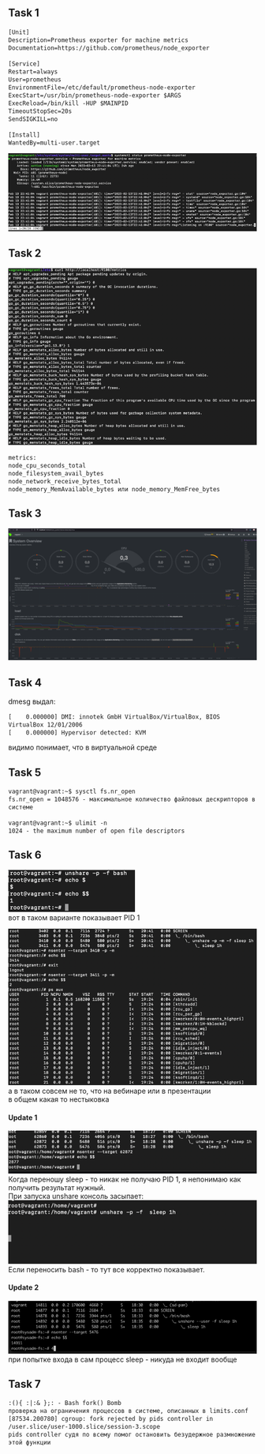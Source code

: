 ## Task 1
```
[Unit]
Description=Prometheus exporter for machine metrics
Documentation=https://github.com/prometheus/node_exporter

[Service]
Restart=always
User=prometheus
EnvironmentFile=/etc/default/prometheus-node-exporter
ExecStart=/usr/bin/prometheus-node-exporter $ARGS
ExecReload=/bin/kill -HUP $MAINPID
TimeoutStopSec=20s
SendSIGKILL=no

[Install]
WantedBy=multi-user.target
```
![img_12.png](img_12.png)

## Task 2
![img_11.png](img_11.png)
```commandline
metrics:
node_cpu_seconds_total 
node_filesystem_avail_bytes
node_network_receive_bytes_total
node_memory_MemAvailable_bytes или node_memory_MemFree_bytes
```
## Task 3

![img_9.png](img_9.png)

## Task 4
dmesg выдал:
```
[    0.000000] DMI: innotek GmbH VirtualBox/VirtualBox, BIOS VirtualBox 12/01/2006
[    0.000000] Hypervisor detected: KVM
```
видимо понимает, что в виртуальной среде

## Task 5
```
vagrant@vagrant:~$ sysctl fs.nr_open
fs.nr_open = 1048576 - максимальное количество файловых дескрипторов в системе

vagrant@vagrant:~$ ulimit -n
1024 - the maximum number of open file descriptors
```

## Task 6
![img_15.png](img_15.png)  
вот в таком варианте показывает PID 1

![img_14.png](img_14.png)  
а в таком совсем не то, что на вебинаре или в презентации  
в общем какая то нестыковка
#### Update 1
![img_17.png](img_17.png)
Когда переношу sleep - то никак не получаю PID 1, я непонимаю как получить результат нужный.  
При запуска unshare консоль засыпает:  
![img_18.png](img_18.png)  
Если переносить bash - то тут все корректно показывает.

#### Update 2
![img_31.png](img_31.png)  
при попытке входа в сам процесс sleep - никуда не входит вообще

## Task 7
```
:(){ :|:& };: - Bash fork() Bomb
проверка на ограничения процессов в системе, описанных в limits.conf
[87534.200780] cgroup: fork rejected by pids controller in /user.slice/user-1000.slice/session-3.scope
pids controller судя по всему помог остановить безудержное размножение этой функции
```